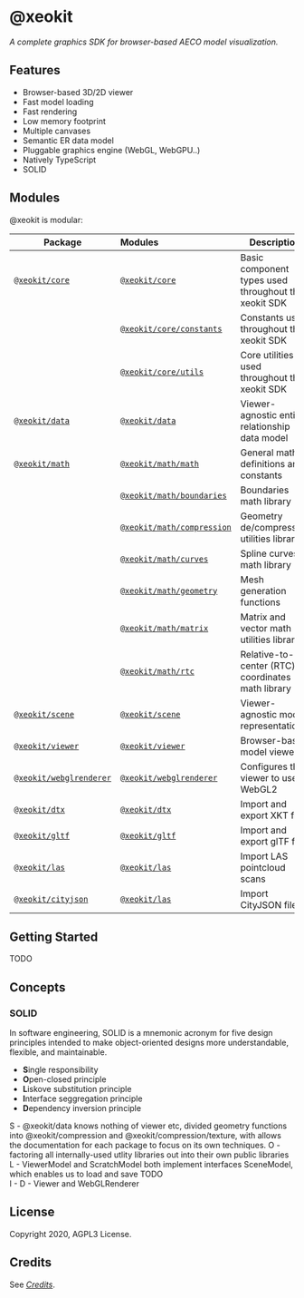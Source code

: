 # @xeokit

*A complete graphics SDK for browser-based AECO model visualization.*

## Features

* Browser-based 3D/2D viewer
* Fast model loading
* Fast rendering
* Low memory footprint
* Multiple canvases
* Semantic ER data model
* Pluggable graphics engine (WebGL, WebGPU..)
* Natively TypeScript
* SOLID

## Modules

@xeokit is modular:

| Package                                                                  | Modules                                                               | Description                                          |
|--------------------------------------------------------------------------|:----------------------------------------------------------------------|------------------------------------------------------|
| [`@xeokit/core`](https://www.npmjs.com/package/@xeokit/core)             | [`@xeokit/core`](./modules/_xeokit_core_components.html)   | Basic component types used throughout the xeokit SDK |
|                                                                          | [`@xeokit/core/constants`](./modules/_xeokit_core_constants.html)     | Constants used throughout the xeokit SDK             |
|                                                                          | [`@xeokit/core/utils`](./modules/_xeokit_core_utils.html)             | Core utilities used throughout the xeokit SDK        |
| [`@xeokit/data`](https://www.npmjs.com/package/@xeokit/data)             | [`@xeokit/data`](./modules/_xeokit_data.html)                         | Viewer-agnostic entity-relationship data model       |
| [`@xeokit/math`](https://www.npmjs.com/package/@xeokit/math)             | [`@xeokit/math/math`](./modules/_xeokit_math_math.html)               | General math definitions and constants               |
|                                                                          | [`@xeokit/math/boundaries`](./modules/_xeokit_math_boundaries.html)   | Boundaries math library                              |
|                                                                          | [`@xeokit/math/compression`](./modules/_xeokit_math_compression.html) | Geometry de/compression utilities library            |
|                                                                          | [`@xeokit/math/curves`](./modules/_xeokit_math_curves.html)           | Spline curves math library                           |
|                                                                          | [`@xeokit/math/geometry`](./modules/_xeokit_math_geometry.html)       | Mesh generation functions                            |
|                                                                          | [`@xeokit/math/matrix`](./modules/_xeokit_math_matrix.html)           | Matrix and vector math utilities library             |
|                                                                          | [`@xeokit/math/rtc`](./modules/_xeokit_math_rtc.html)                 | Relative-to-center (RTC) coordinates math library    |
| [`@xeokit/scene`](https://www.npmjs.com/package/@xeokit/scene) | [`@xeokit/scene`](./modules/_xeokit_model.html)                | Viewer-agnostic model representation                 |
| [`@xeokit/viewer`](https://www.npmjs.com/package/@xeokit/viewer)         | [`@xeokit/viewer`](./modules/_xeokit_viewer.html)                     | Browser-based model viewer                           |
| [`@xeokit/webglrenderer`](https://www.npmjs.com/package/@xeokit/webglrenderer)           | [`@xeokit/webglrenderer`](./modules/_xeokit_webgl.html)                       | Configures the viewer to use WebGL2                  |
| [`@xeokit/dtx`](https://www.npmjs.com/package/@xeokit/dtx)               | [`@xeokit/dtx`](./modules/_xeokit_dtx.html)                           | Import and export XKT files                          |
| [`@xeokit/gltf`](https://www.npmjs.com/package/@xeokit/gltf)             | [`@xeokit/gltf`](./modules/_xeokit_gltf.html)                         | Import and export glTF files                         |
| [`@xeokit/las`](https://www.npmjs.com/package/@xeokit/las)               | [`@xeokit/las`](./modules/_xeokit_las.html)                           | Import LAS pointcloud scans                          |
| [`@xeokit/cityjson`](https://www.npmjs.com/package/@xeokit/cityjson)     | [`@xeokit/las`](./modules/_xeokit_cityjson.html)                      | Import CityJSON files                                |

## Getting Started

TODO

## Concepts

### SOLID

In software engineering, SOLID is a mnemonic acronym for five design principles intended to make object-oriented designs
more understandable, flexible, and maintainable.

* **S**ingle responsibility
* **O**pen-closed principle
* **L**iskove substitution principle
* **I**nterface seggregation principle
* **D**ependency inversion principle

S - @xeokit/data knows nothing of viewer etc, divided geometry functions into @xeokit/compression and @xeokit/compression/texture, with allows the documentation for each package to focus on its own techniques.
O - factoring all internally-used utlity libraries out into their own public libraries
L - ViewerModel and ScratchModel both implement interfaces SceneModel, which enables us to load and save TODO  
I -
D - Viewer and WebGLRenderer

## License

Copyright 2020, AGPL3 License.

## Credits

See [*Credits*](/credits.html).
